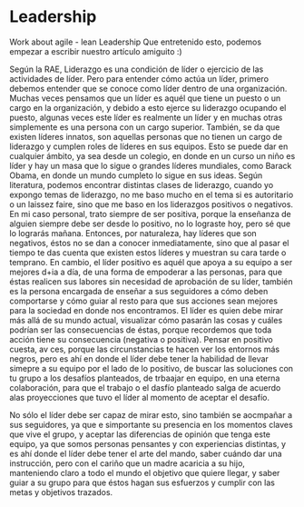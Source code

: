 # Leadership
Work about agile - lean Leadership
Que entretenido esto, podemos empezar a escribir nuestro artículo amiguito :)

Según la RAE, Liderazgo es una condición de líder o ejercicio de las actividades de líder. Pero para entender cómo actúa un líder, primero debemos entender que se conoce como líder dentro de una organización. Muchas veces pensamos que un líder es aquél que tiene un puesto o un cargo en la organización, y debido a esto ejerce su liderazgo ocupando el puesto, algunas veces este líder es realmente un líder y en muchas otras simplemente es una persona con un cargo superior. También, se da que existen líderes innatos, son aquellas personas que no tienen un cargo de liderazgo y cumplen roles de líderes en sus equipos. Esto se puede dar en cualquier ámbito, ya sea desde un colegio, en donde en un curso un niño es líder y hay un masa que lo sigue o grandes líderes mundiales, como Barack Obama, en donde un mundo cumpleto lo sigue en sus ideas. 
Según literatura, podemos encontrar distintas clases de liderazgo, cuando yo expongo temas de liderazgo, no me baso mucho en el tema si es autoritario o un laissez faire, sino que me baso en los liderazgos positivos o negativos. En mi caso personal, trato siempre de ser positiva, porque la enseñanza de alguien siempre debe ser desde lo positivo, no lo lograste hoy, pero sé que lo lograrás mañana. Entonces, por naturaleza, hay líderes que son negativos, éstos no se dan a conocer inmediatamente, sino que al pasar el tiempo te das cuenta que existen estos líderes y muestran su cara tarde o temprano. En cambio, el líder positivo es aquél que apoya a su equipo a ser mejores d+ia a día, de una forma de empoderar a las personas, para que éstas realicen sus labores sin necesidad de aprobación de su líder, también es la persona encargada de enseñar a sus seguidores a cómo deben comportarse y cómo guiar al resto para que sus acciones sean mejores para la sociedad en donde nos encontramos. 
El líder es quien debe mirar más allá de su mundo actual, visualizar cómo pasarán las cosas y cuáles podrían ser las consecuencias de éstas, porque recordemos que toda acción tiene su consecuencia (negativa o positiva). Pensar en positivo cuesta, av ces, porque las circunstancias te hacen ver los entornos más negros, pero es ahí en donde el líder debe tener la habilidad de llevar simepre a su equipo por el lado de lo positivo, de buscar las soluciones con tu grupo a los desafíos planteados, de trbaajar en equipo, en una eterna colaboración, para que el trabajo o el dasfío planteado salga de acuerdo alas proyecciones que tuvo el líder al momento de aceptar el desafío. 

No sólo el líder debe ser capaz de mirar esto, sino también se aocmpañar a sus seguidores, ya que e simportante su presencia en los momentos claves que vive el grupo, y aceptar las diferencias de opinión que tenga este equipo, ya que somos personas pensantes y con experiencias distintas, y es ahí donde el líder debe tener el arte del mando, saber cuándo dar una instrucción, pero con el cariño que un madre acaricia a su hijo, manteniendo claro a todo el mundo el objetivo que quiere llegar, y saber guiar a su grupo para que éstos hagan sus esfuerzos y cumplir con las metas y objetivos trazados. 
